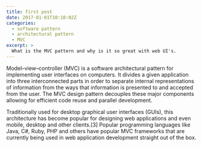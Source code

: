 ```yaml
---
title: first post
date: 2017-01-01T10:10:02Z
categories:
  - software pattern
  - architectural pattern
  - MVC
excerpt: >
  What is the MVC pattern and why is it so great with web UI's.
---
```


Model–view–controller (MVC) is a software architectural pattern for implementing user interfaces on computers. It divides a given application into three interconnected parts in order to separate internal representations of information from the ways that information is presented to and accepted from the user. The MVC design pattern decouples these major components allowing for efficient code reuse and parallel development.

Traditionally used for desktop graphical user interfaces (GUIs), this architecture has become popular for designing web applications and even mobile, desktop and other clients.[3] Popular programming languages like Java, C#, Ruby, PHP and others have popular MVC frameworks that are currently being used in web application development straight out of the box.